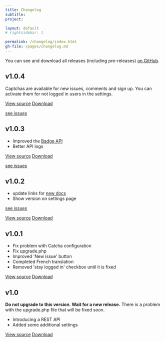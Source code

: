 ```yaml
---
title: Changelog
subtitle: 
project: 

layout: default
# rightsidebar: 1

permalink: /changelog/index.html
gh-file: /pages/changelog.md
---
```

You can see and download all releases (including pre-releases) [on GitHub](https://github.com/bugtrackr/bumpy-booby/releases).

## v1.0.4
Captchas are available for new issues, comments and sign up. You can activate them for not logged in users in the settings.

[View source](https://github.com/bugtrackr/bumpy-booby/tree/v1.0.4)
[Download](https://github.com/bugtrackr/bumpy-booby/releases/tag/v1.0.4)

[see issues](https://bb.bugtrackr.eu/index.php?milestone=v1.0.4&open=all&project=bumpy-booby&page=issues)

## v1.0.3
* Improved the [Badge API](https://docs.bugtrackr.eu/api/badges/)
* Better API logs

[View source](https://github.com/bugtrackr/bumpy-booby/tree/v1.0.3)
[Download](https://github.com/bugtrackr/bumpy-booby/releases/tag/v1.0.3)

[see issues](https://bb.bugtrackr.eu/index.php?milestone=v1.0.3&open=all&project=bumpy-booby&page=issues)

## v1.0.2
* update links for [new docs](https://docs.bugtrackr.eu/)
* Show version on settings page

[see issues](https://bb.bugtrackr.eu/index.php?milestone=v1.0.2&open=all&project=bumpy-booby&page=issues)

[View source](https://github.com/bugtrackr/bumpy-booby/tree/v1.0.2)
[Download](https://github.com/bugtrackr/bumpy-booby/releases/tag/v1.0.2)

## v1.0.1
* Fix problem with Catcha configuration
* Fix upgrade.php
* Improved 'New issue' button
* Completed French translation
* Removed 'stay logged in' checkbox until it is fixed

[View source](https://github.com/bugtrackr/bumpy-booby/tree/v1.0.1)
[Download](https://github.com/bugtrackr/bumpy-booby/releases/tag/v1.0.1)

## v1.0
**Do not upgrade to this version. Wait for a new release.**
There is a problem with the upgrade.php file that will be fixed soon.

* Introducing a REST API
* Added some additional settings

[View source](https://github.com/bugtrackr/bumpy-booby/tree/v1.0)
[Download](https://github.com/bugtrackr/bumpy-booby/releases/tag/v1.0)

